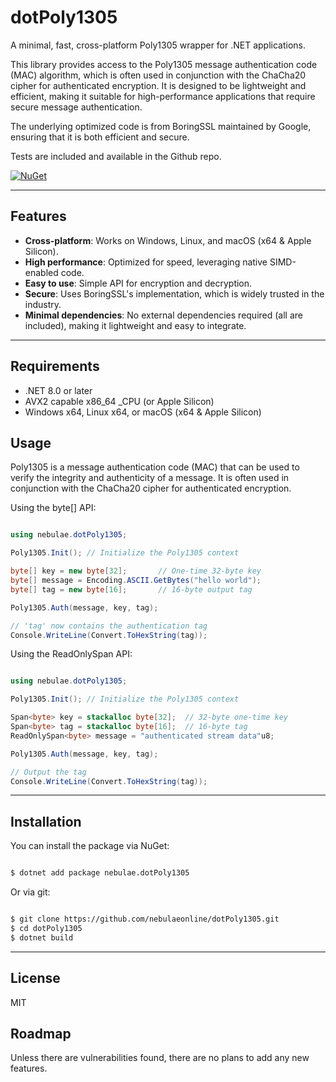 # dotPoly1305

A minimal, fast, cross-platform Poly1305 wrapper for .NET applications.

This library provides access to the Poly1305 message authentication code (MAC) algorithm, which is often used in conjunction with the ChaCha20 cipher for authenticated encryption. It is designed to be lightweight and efficient, making it suitable for high-performance applications that require secure message authentication.

The underlying optimized code is from BoringSSL maintained by Google, ensuring that it is both efficient and secure.

Tests are included and available in the Github repo.

[![NuGet](https://img.shields.io/nuget/v/nebulae.dotPoly1305.svg)](https://www.nuget.org/packages/nebulae.dotPoly1305)

---

## Features

- **Cross-platform**: Works on Windows, Linux, and macOS (x64 & Apple Silicon).
- **High performance**: Optimized for speed, leveraging native SIMD-enabled code.
- **Easy to use**: Simple API for encryption and decryption.
- **Secure**: Uses BoringSSL's implementation, which is widely trusted in the industry.
- **Minimal dependencies**: No external dependencies required (all are included), making it lightweight and easy to integrate.

---

## Requirements

- .NET 8.0 or later
- AVX2 capable x86_64 _CPU (or Apple Silicon)
- Windows x64, Linux x64, or macOS (x64 & Apple Silicon)

## Usage

Poly1305 is a message authentication code (MAC) that can be used to verify the integrity and authenticity of a message. It is often used in conjunction with the ChaCha20 cipher for authenticated encryption.

Using the byte[] API:

```csharp

using nebulae.dotPoly1305;

Poly1305.Init(); // Initialize the Poly1305 context

byte[] key = new byte[32];       // One-time 32-byte key
byte[] message = Encoding.ASCII.GetBytes("hello world");
byte[] tag = new byte[16];       // 16-byte output tag

Poly1305.Auth(message, key, tag);

// 'tag' now contains the authentication tag
Console.WriteLine(Convert.ToHexString(tag));

```

Using the ReadOnlySpan<byte> API:

```csharp

using nebulae.dotPoly1305;

Poly1305.Init(); // Initialize the Poly1305 context

Span<byte> key = stackalloc byte[32];  // 32-byte one-time key
Span<byte> tag = stackalloc byte[16];  // 16-byte tag
ReadOnlySpan<byte> message = "authenticated stream data"u8;

Poly1305.Auth(message, key, tag);

// Output the tag
Console.WriteLine(Convert.ToHexString(tag));

```

---

## Installation

You can install the package via NuGet:

```bash

$ dotnet add package nebulae.dotPoly1305

```

Or via git:

```bash

$ git clone https://github.com/nebulaeonline/dotPoly1305.git
$ cd dotPoly1305
$ dotnet build

```

---

## License

MIT

## Roadmap

Unless there are vulnerabilities found, there are no plans to add any new features.